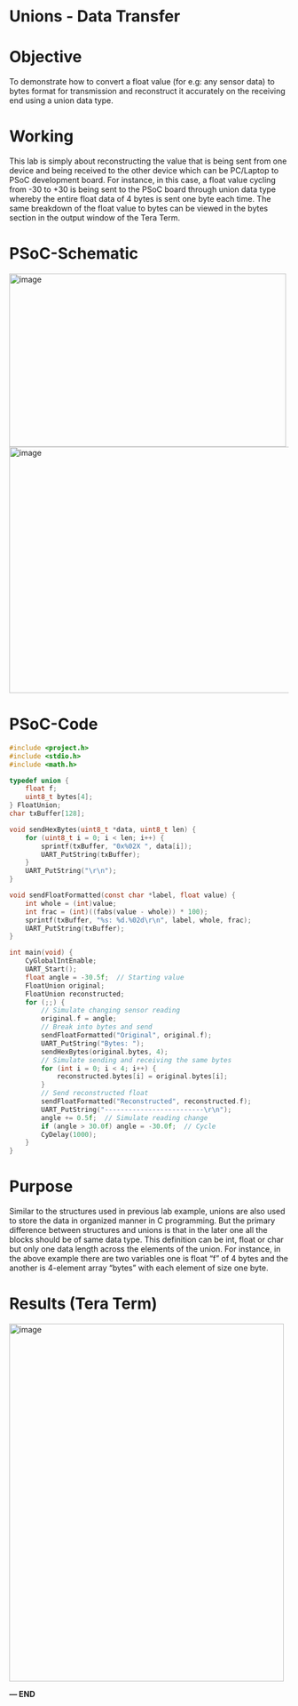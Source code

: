 # Unions - Data Transfer

# Objective

To demonstrate how to convert a float value (for e.g: any sensor data) to bytes format for transmission and reconstruct it accurately on the receiving end using a union data type.

# Working

This lab is simply about reconstructing the value that is being sent from one device and being received to the other device which can be PC/Laptop to PSoC development board. For instance, in this case, a float value cycling from -30 to +30 is being sent to the PSoC board through union data type whereby the entire float data of 4 bytes is sent one byte each time. The same breakdown of the float value to bytes can be viewed in the bytes section in the output window of the Tera Term.

# PSoC-Schematic

<img width="499" height="312" alt="image" src="https://github.com/user-attachments/assets/8083363d-be52-421d-9c96-9b3504efbb5b" />

<img width="576" height="443" alt="image" src="https://github.com/user-attachments/assets/67b73668-7023-4754-be5f-a0c11a12710b" />

# PSoC-Code

```c
#include <project.h>
#include <stdio.h>
#include <math.h>

typedef union {
    float f;
    uint8_t bytes[4];
} FloatUnion;
char txBuffer[128];

void sendHexBytes(uint8_t *data, uint8_t len) {
    for (uint8_t i = 0; i < len; i++) {
        sprintf(txBuffer, "0x%02X ", data[i]);
        UART_PutString(txBuffer);
    }
    UART_PutString("\r\n");
}

void sendFloatFormatted(const char *label, float value) {
    int whole = (int)value;
    int frac = (int)((fabs(value - whole)) * 100);
    sprintf(txBuffer, "%s: %d.%02d\r\n", label, whole, frac);
    UART_PutString(txBuffer);
}

int main(void) {
    CyGlobalIntEnable;
    UART_Start();
    float angle = -30.5f;  // Starting value
    FloatUnion original;
    FloatUnion reconstructed;
    for (;;) {
        // Simulate changing sensor reading
        original.f = angle;
        // Break into bytes and send
        sendFloatFormatted("Original", original.f);
        UART_PutString("Bytes: ");
        sendHexBytes(original.bytes, 4);
        // Simulate sending and receiving the same bytes
        for (int i = 0; i < 4; i++) {
            reconstructed.bytes[i] = original.bytes[i];
        }
        // Send reconstructed float
        sendFloatFormatted("Reconstructed", reconstructed.f);
        UART_PutString("-------------------------\r\n");
        angle += 0.5f;  // Simulate reading change
        if (angle > 30.0f) angle = -30.0f;  // Cycle
        CyDelay(1000);
    }
}
```

# Purpose

Similar to the structures used in previous lab example, unions are also used to store the data in organized manner in C programming. But the primary difference between structures and unions is that in the later one all the blocks should be of same data type. This definition can be int, float or char but only one data length across the elements of the union. For instance, in the above example there are two variables one is float “f” of 4 bytes and the another is 4-element array “bytes” with each element of size one byte.

# Results (Tera Term)

<img width="495" height="644" alt="image" src="https://github.com/user-attachments/assets/6099ba45-a625-4a2d-b97f-db7032963319" />

**— END**
